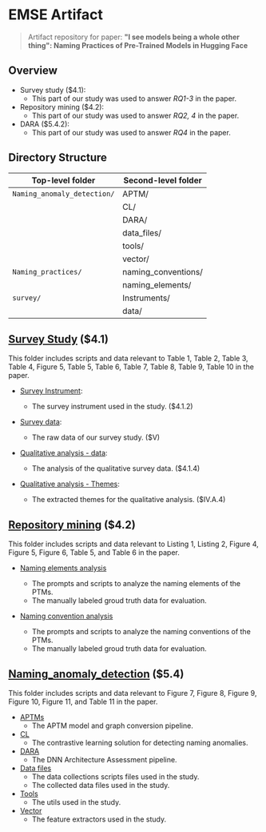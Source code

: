 # EMSE Artifact

> Artifact repository for paper: **"I see models being a whole other thing": Naming Practices of Pre-Trained Models in Hugging Face**

## Overview


- Survey study ($4.1):
  - This part of our study was used to answer *RQ1-3* in the paper.
- Repository mining ($4.2): 
  - This part of our study was used to answer *RQ2, 4* in the paper.
- DARA ($5.4.2):
  - This part of our study was used to answer *RQ4* in the paper.


## Directory Structure
| Top-level folder            | Second-level folder      |
|-----------------------------|--------------------------|
| `Naming_anomaly_detection/` | APTM/                  |
|                             | CL/                    |
|                             | DARA/                  |
|                             | data_files/            |
|                             | tools/                 |
|                             | vector/                |
| `Naming_practices/`         | naming_conventions/    |
|                             | naming_elements/       |
| `survey/`                   | Instruments/           |
|                             | data/                  |


## [Survey Study](/survey) ($4.1)
This folder includes scripts and data relevant to Table 1, Table 2, Table 3, Table 4, Figure 5, Table 5, Table 6, Table 7, Table 8, Table 9, Table 10 in the paper.


- [Survey Instrument](/survey/Instruments/Survey%20Instrument.pdf): 
  - The survey instrument used in the study. ($4.1.2)

- [Survey data](/survey/data/survey_data.xlsx): 
  - The raw data of our survey study. ($V)
  
- [Qualitative analysis - data](/survey/data/Survey%20Analysis.xlsx): 
  - The analysis of the qualitative survey data. ($4.1.4)

- [Qualitative analysis - Themes](/survey/Instruments/PTMVsTraditionalNaming-Themes-v1.docx.pdf): 
  - The extracted themes for the qualitative analysis. ($IV.A.4)

## [Repository mining](/Naming_practices) ($4.2)
This folder includes scripts and data relevant to Listing 1, Listing 2, Figure 4, Figure 5, Figure 6, Table 5, and Table 6 in the paper.

- [Naming elements analysis](/Naming_practices/naming_elements)
  - The prompts and scripts to analyze the naming elements of the PTMs.
  - The manually labeled groud truth data for evaluation.

- [Naming convention analysis](/Naming_practices/naming_conventions)
  - The prompts and scripts to analyze the naming conventions of the PTMs.
  - The manually labeled groud truth data for evaluation.

## [Naming_anomaly_detection](/Naming_anomaly_detection) ($5.4)
This folder includes scripts and data relevant to Figure 7, Figure 8, Figure 9, Figure 10, Figure 11, and Table 11 in the paper.


- [APTMs](/Naming_anomaly_detection/APTM)
  - The APTM model and graph conversion pipeline.
- [CL](/Naming_anomaly_detection/CL)
  - The contrastive learning solution for detecting naming anomalies.
- [DARA](/Naming_anomaly_detection/DARA)
  - The DNN Architecture Assessment pipeline.
- [Data files](/Naming_anomaly_detection/data_files)
  - The data collections scripts files used in the study.
  - The collected data files used in the study.
- [Tools](/Naming_anomaly_detection/tools)
  - The utils used in the study.
- [Vector](/Naming_anomaly_detection/vector)
  - The feature extractors used in the study.
